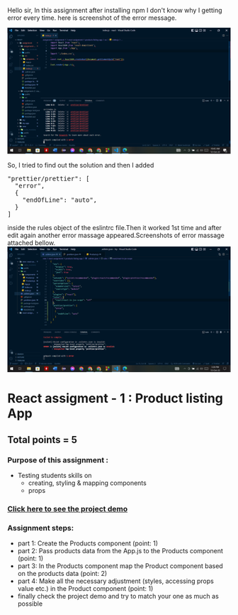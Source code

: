 Hello sir,
In this assignment after installing npm I don't know why I getting error every time.
here is screenshot of the error message.

![problem](<./screenshots/Screenshot%20(84).png>)

So, I tried to find out the solution and then I added

<pre>
"prettier/prettier": [
  "error",
  {
    "endOfLine": "auto",
  }
]
</pre>

inside the rules object of the eslintrc file.Then it worked 1st time and after edit again another error massage appeared.Screenshots of error massage attached bellow.
![problem](<./screenshots/Screenshot%20(86).png>)

# React assigment - 1 : Product listing App

## Total points = 5

### Purpose of this assignment :

- Testing students skills on
  - creating, styling & mapping components
  - props

### [Click here to see the project demo](https://react-assignment-1-products-listing.netlify.app/)

### Assignment steps:

- part 1: Create the Products component (point: 1)
- part 2: Pass products data from the App.js to the Products component (point: 1)
- part 3: In the Products component map the Product component based on the products data (point: 2)
- part 4: Make all the necessary adjustment (styles, accessing props value etc.) in the Product component (point: 1)
- finally check the project demo and try to match your one as much as possible
